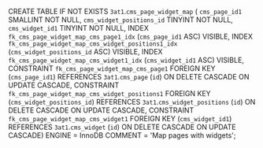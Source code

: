 
CREATE TABLE IF NOT EXISTS `3at1`.`cms_page_widget_map` (
  `cms_page_id1` SMALLINT NOT NULL,
  `cms_widget_positions_id` TINYINT NOT NULL,
  `cms_widget_id1` TINYINT NOT NULL,
  INDEX `fk_cms_page_widget_map_cms_page1_idx` (`cms_page_id1` ASC) VISIBLE,
  INDEX `fk_cms_page_widget_map_cms_widget_positions1_idx` (`cms_widget_positions_id` ASC) VISIBLE,
  INDEX `fk_cms_page_widget_map_cms_widget1_idx` (`cms_widget_id1` ASC) VISIBLE,
  CONSTRAINT `fk_cms_page_widget_map_cms_page1`
    FOREIGN KEY (`cms_page_id1`)
    REFERENCES `3at1`.`cms_page` (`id`)
    ON DELETE CASCADE
    ON UPDATE CASCADE,
  CONSTRAINT `fk_cms_page_widget_map_cms_widget_positions1`
    FOREIGN KEY (`cms_widget_positions_id`)
    REFERENCES `3at1`.`cms_widget_positions` (`id`)
    ON DELETE CASCADE
    ON UPDATE CASCADE,
  CONSTRAINT `fk_cms_page_widget_map_cms_widget1`
    FOREIGN KEY (`cms_widget_id1`)
    REFERENCES `3at1`.`cms_widget` (`id`)
    ON DELETE CASCADE
    ON UPDATE CASCADE)
ENGINE = InnoDB
COMMENT = 'Map pages with widgets';
